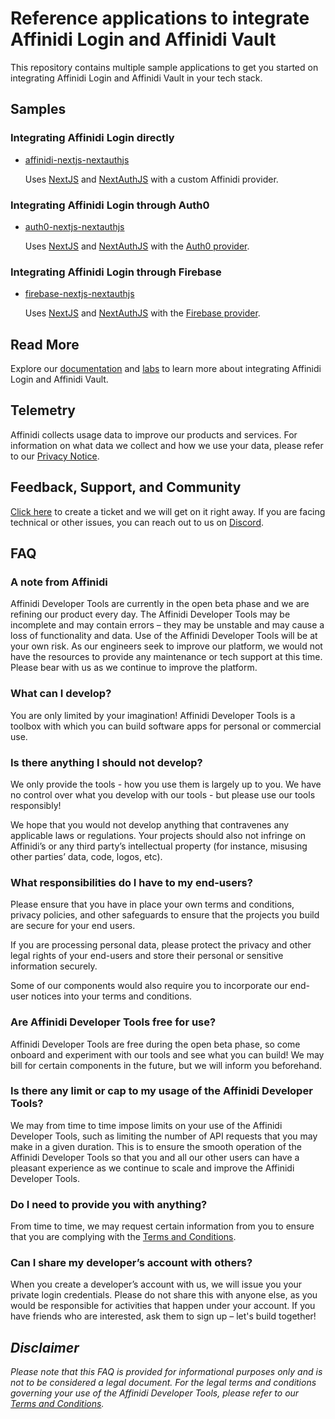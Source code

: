 # Reference applications to integrate Affinidi Login and Affinidi Vault

This repository contains multiple sample applications to get you started on integrating Affinidi Login and Affinidi Vault in your tech stack.

## Samples

### Integrating Affinidi Login directly

- [affinidi-nextjs-nextauthjs](./samples/affinidi-nextjs-nextauthjs)

  Uses [NextJS](https://nextjs.org/docs) and [NextAuthJS](https://next-auth.js.org/getting-started/introduction) with a custom Affinidi provider.

### Integrating Affinidi Login through Auth0

- [auth0-nextjs-nextauthjs](./samples/auth0-nextjs-nextauthjs)

  Uses [NextJS](https://nextjs.org/docs) and [NextAuthJS](https://next-auth.js.org/getting-started/introduction) with the [Auth0 provider](https://next-auth.js.org/providers/auth0).

### Integrating Affinidi Login through Firebase

- [firebase-nextjs-nextauthjs](./samples/firebase-nextjs-nextauthjs)

  Uses [NextJS](https://nextjs.org/docs) and [NextAuthJS](https://next-auth.js.org/getting-started/introduction) with the [Firebase provider](https://firebase.google.com/docs/auth/web/custom-auth).
## Read More

Explore our [documentation](https://docs.affinidi.com/docs/) and [labs](https://docs.affinidi.com/labs/) to learn more about integrating Affinidi Login and Affinidi Vault.

## Telemetry

Affinidi collects usage data to improve our products and services. For information on what data we collect and how we use your data, please refer to our [Privacy Notice](https://www.affinidi.com/privacy-notice).

## Feedback, Support, and Community

[Click here](https://github.com/affinidi/reference-app-affinidi-vault/issues) to create a ticket and we will get on it right away. If you are facing technical or other issues, you can reach out to us on [Discord](https://discord.com/invite/jx2hGBk5xE).

## FAQ

### A note from Affinidi

Affinidi Developer Tools are currently in the open beta phase and we are refining our product every day. The Affinidi Developer Tools may be incomplete and may contain errors – they may be unstable and may cause a loss of functionality and data. Use of the Affinidi Developer Tools will be at your own risk. As our engineers seek to improve our platform, we would not have the resources to provide any maintenance or tech support at this time. Please bear with us as we continue to improve the platform.

### What can I develop?

You are only limited by your imagination! Affinidi Developer Tools is a toolbox with which you can build software apps for personal or commercial use.

### Is there anything I should not develop?

We only provide the tools - how you use them is largely up to you. We have no control over what you develop with our tools - but please use our tools responsibly!

We hope that you would not develop anything that contravenes any applicable laws or regulations. Your projects should also not infringe on Affinidi’s or any third party’s intellectual property (for instance, misusing other parties’ data, code, logos, etc).

### What responsibilities do I have to my end-users?

Please ensure that you have in place your own terms and conditions, privacy policies, and other safeguards to ensure that the projects you build are secure for your end users.

If you are processing personal data, please protect the privacy and other legal rights of your end-users and store their personal or sensitive information securely.

Some of our components would also require you to incorporate our end-user notices into your terms and conditions.

### Are Affinidi Developer Tools free for use?

Affinidi Developer Tools are free during the open beta phase, so come onboard and experiment with our tools and see what you can build! We may bill for certain components in the future, but we will inform you beforehand.

### Is there any limit or cap to my usage of the Affinidi Developer Tools?

We may from time to time impose limits on your use of the Affinidi Developer Tools, such as limiting the number of API requests that you may make in a given duration. This is to ensure the smooth operation of the Affinidi Developer Tools so that you and all our other users can have a pleasant experience as we continue to scale and improve the Affinidi Developer Tools.

### Do I need to provide you with anything?

From time to time, we may request certain information from you to ensure that you are complying with the [Terms and Conditions](https://www.affinidi.com/terms-conditions).

### Can I share my developer’s account with others?

When you create a developer’s account with us, we will issue you your private login credentials. Please do not share this with anyone else, as you would be responsible for activities that happen under your account. If you have friends who are interested, ask them to sign up – let's build together!

## _Disclaimer_

_Please note that this FAQ is provided for informational purposes only and is not to be considered a legal document. For the legal terms and conditions governing your use of the Affinidi Developer Tools, please refer to our [Terms and Conditions](https://www.affinidi.com/terms-conditions)._
